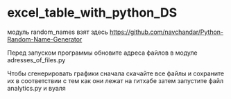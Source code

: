 # excel_table_with_python_DS

модуль random_names взят здесь https://github.com/navchandar/Python-Random-Name-Generator

Перед запуском программы обновите адреса файлов в модуле adresses_of_files.py

Чтобы сгенерировать графики сначала скачайте все файлы и сохраните их в соответствии с тем как они лежат на гитхабе
затем запустите файл analytics.py и вуаля 
